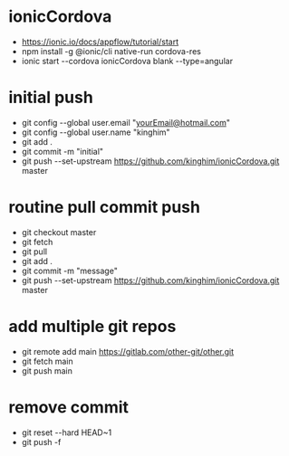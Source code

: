 # ionicCordova

- https://ionic.io/docs/appflow/tutorial/start
- npm install -g @ionic/cli native-run cordova-res
- ionic start --cordova ionicCordova blank --type=angular


# initial push
- git config --global user.email "yourEmail@hotmail.com"
- git config --global user.name "kinghim"
- git add .
- git commit -m "initial"
- git push --set-upstream https://github.com/kinghim/ionicCordova.git master


# routine pull commit push
- git checkout master 
- git fetch 
- git pull 
- git add . 
- git commit -m "message" 
- git push --set-upstream https://github.com/kinghim/ionicCordova.git master 


# add multiple git repos
- git remote add main https://gitlab.com/other-git/other.git
- git fetch main
- git push main


# remove commit
- git reset --hard HEAD~1
- git push -f
